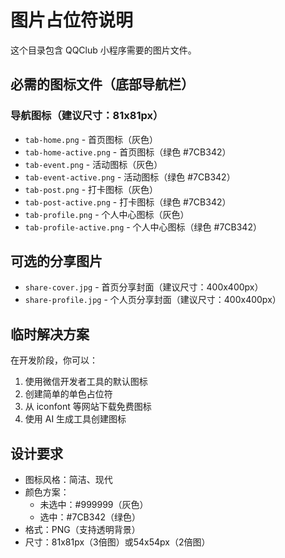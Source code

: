 # 图片占位符说明

这个目录包含 QQClub 小程序需要的图片文件。

## 必需的图标文件（底部导航栏）

### 导航图标（建议尺寸：81x81px）
- `tab-home.png` - 首页图标（灰色）
- `tab-home-active.png` - 首页图标（绿色 #7CB342）
- `tab-event.png` - 活动图标（灰色）
- `tab-event-active.png` - 活动图标（绿色 #7CB342）
- `tab-post.png` - 打卡图标（灰色）
- `tab-post-active.png` - 打卡图标（绿色 #7CB342）
- `tab-profile.png` - 个人中心图标（灰色）
- `tab-profile-active.png` - 个人中心图标（绿色 #7CB342）

## 可选的分享图片
- `share-cover.jpg` - 首页分享封面（建议尺寸：400x400px）
- `share-profile.jpg` - 个人页分享封面（建议尺寸：400x400px）

## 临时解决方案

在开发阶段，你可以：
1. 使用微信开发者工具的默认图标
2. 创建简单的单色占位符
3. 从 iconfont 等网站下载免费图标
4. 使用 AI 生成工具创建图标

## 设计要求

- 图标风格：简洁、现代
- 颜色方案：
  - 未选中：#999999（灰色）
  - 选中：#7CB342（绿色）
- 格式：PNG（支持透明背景）
- 尺寸：81x81px（3倍图）或54x54px（2倍图）